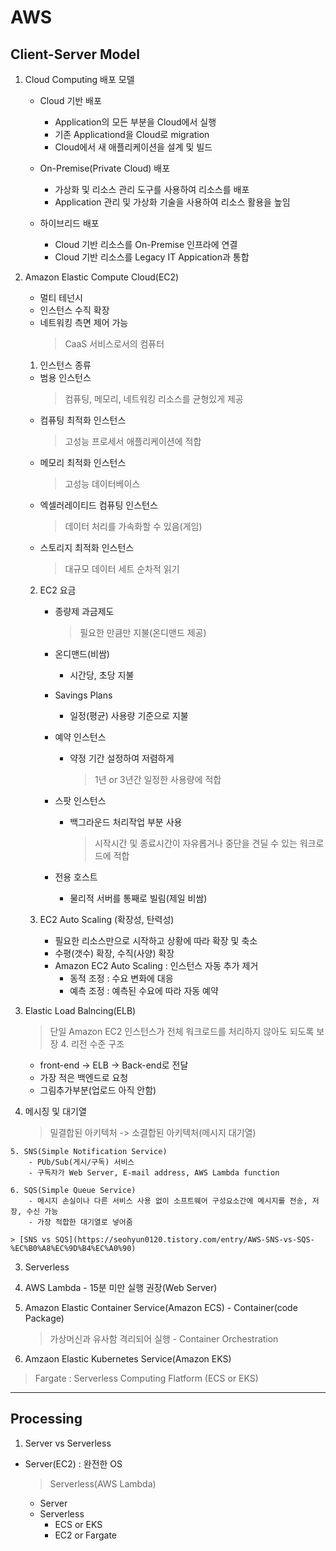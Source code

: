 # AWS

## Client-Server Model

1. Cloud Computing 배포 모델
    - Cloud 기반 배포
      - Application의 모든 부분을 Cloud에서 실행
      - 기존 Applicationd을 Cloud로 migration
      - Cloud에서 새 애플리케이션을 설계 및 빌드

    - On-Premise(Private Cloud) 배포
      - 가상화 및 리소스 관리 도구를 사용하여 리소스를 배포
      - Application 관리 및 가상화 기술을 사용하여 리소스 활용을 높임
 
    - 하이브리드 배포
      - Cloud 기반 리소스를 On-Premise 인프라에 연결
      - Cloud 기반 리소스를 Legacy IT Appication과 통합

2. Amazon Elastic Compute Cloud(EC2)
    - 멀티 테넌시
    - 인스턴스 수직 확장
    - 네트워킹 측면 제어 가능
        > CaaS 서비스로서의 컴퓨터

    1. 인스턴스 종류
      - 범용 인스턴스
        > 컴퓨팅, 메모리, 네트워킹 리소스를 균형있게 제공
      - 컴퓨팅 최적화 인스턴스
        > 고성능 프로세서 애플리케이션에 적합 
      - 메모리 최적화 인스턴스
        > 고성능 데이터베이스
      - 엑셀러레이티드 컴퓨팅 인스턴스
        > 데이터 처리를 가속화할 수 있음(게임)
      - 스토리지 최적화 인스턴스
        > 대규모 데이터 세트 순차적 읽기     

    2. EC2 요금
        - 종량제 과금제도
            > 필요한 만큼만 지불(온디맨드 제공)
        - 온디맨드(비쌈)
          - 시간당, 초당 지불

        - Savings Plans
          - 일정(평균) 사용량 기준으로 지불

        - 예약 인스턴스
          - 약정 기간 설정하여 저렴하게
            > 1년 or 3년간 일정한 사용량에 적합

        - 스팟 인스턴스
          - 백그라운드 처리작업 부분 사용
            > 시작시간 및 종료시간이 자유롭거나 중단을 견딜 수 있는 워크로드에 적합
        - 전용 호스트
          - 물리적 서버를 통째로 빌림(제일 비쌈)

    3. EC2 Auto Scaling (확장성, 탄력성)
        - 필요한 리소스만으로 시작하고 상황에 따라 확장 및 축소
        - 수평(갯수) 확장, 수직(사양) 확장
        - Amazon EC2 Auto Scaling : 인스턴스 자동 추가 제거
          - 동적 조정 : 수요 변화에 대응
          - 예측 조정 : 예측된 수요에 따라 자동 예약  
  
  1. Elastic Load Balncing(ELB)
      > 단일 Amazon EC2 인스턴스가 전체 워크로드를 처리하지 않아도 되도록 보장 
    4. 리전 수준 구조
        - front-end -> ELB -> Back-end로 전달
        - 가장 적은 백엔드로 요청 
        - 그림추가부분(업로드 아직 안함)

  2. 메시징 및 대기열
      > 밀결합된 아키텍처 -> 소결합된 아키텍처(메시지 대기열)

    5. SNS(Simple Notification Service)
        - PUb/Sub(게시/구독) 서비스
        - 구독자가 Web Server, E-mail address, AWS Lambda function

    6. SQS(Simple Queue Service)
        - 메시지 손실이나 다른 서비스 사용 없이 소프트웨어 구성요소간에 메시지를 전송, 저장, 수신 가능
        - 가장 적합한 대기열로 넣어줌

    > [SNS vs SQS](https://seohyun0120.tistory.com/entry/AWS-SNS-vs-SQS-%EC%B0%A8%EC%9D%B4%EC%A0%90)

3. Serverless
  3. AWS Lambda
    - 15분 미만 실행 권장(Web Server)

  4. Amazon Elastic Container Service(Amazon ECS)
    - Container(code Package)
      > 가상머신과 유사함 격리되어 실행
    - Container Orchestration


  5. Amzaon Elastic Kubernetes Service(Amazon EKS)

> Fargate : Serverless Computing Flatform (ECS or EKS)



---

## Processing

1. Server vs Serverless
  - Server(EC2) : 완전한 OS
    > Serverless(AWS Lambda)
  
    - Server
    - Serverless
      - ECS or EKS
      - EC2 or Fargate 